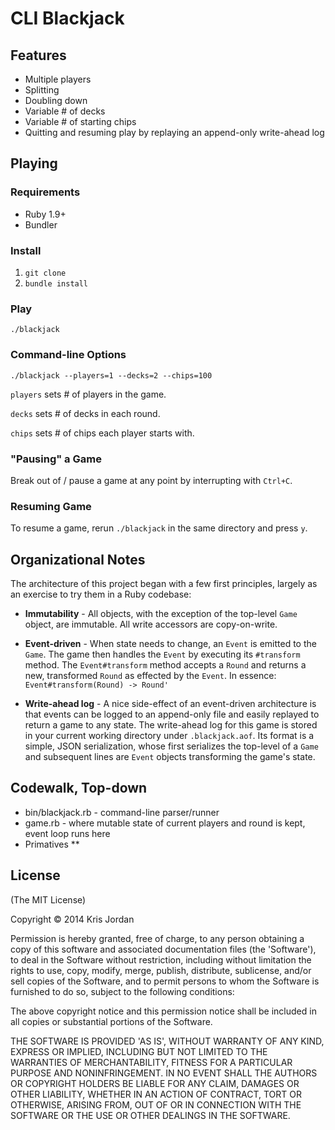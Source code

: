 # CLI Blackjack

## Features

- Multiple players
- Splitting
- Doubling down
- Variable # of decks
- Variable # of starting chips
- Quitting and resuming play by replaying an append-only write-ahead log

## Playing

### Requirements

- Ruby 1.9+
- Bundler

### Install

1. `git clone`
1. `bundle install`

### Play

`./blackjack`

### Command-line Options

`./blackjack --players=1 --decks=2 --chips=100`

`players` sets # of players in the game.

`decks` sets # of decks in each round.

`chips` sets # of chips each player starts with.

### "Pausing" a Game

Break out of / pause a game at any point by interrupting
with `Ctrl+C`.

### Resuming Game

To resume a game, rerun `./blackjack` in the same directory
and press `y`.

## Organizational Notes

The architecture of this project began with a few first principles,
largely as an exercise to try them in a Ruby codebase:

 - **Immutability** - All objects, with the exception of the top-level
 `Game` object, are immutable. All write accessors are copy-on-write.

 - **Event-driven** - When state needs to change, an `Event` is emitted
 to the `Game`. The game then handles the `Event` by executing its `#transform`
 method. The `Event#transform` method accepts a `Round` and returns a new,
 transformed `Round` as effected by the `Event`. In essence:
 `Event#transform(Round) -> Round'`

 - **Write-ahead log** - A nice side-effect of an event-driven
 architecture is that events can be logged to an append-only file and easily
 replayed to return a game to any state. The write-ahead log for this game
 is stored in your current working directory under `.blackjack.aof`. Its format
 is a simple, JSON serialization, whose first serializes the top-level
 of a `Game` and subsequent lines are `Event` objects transforming the game's
 state.

## Codewalk, Top-down

* bin/blackjack.rb - command-line parser/runner
* game.rb - where mutable state of current players and round is kept, event loop runs here
* Primatives
** 

## License

(The MIT License)

Copyright © 2014 Kris Jordan

Permission is hereby granted, free of charge, to any person obtaining a copy of this software and associated documentation files (the 'Software'), to deal in the Software without restriction, including without limitation the rights to use, copy, modify, merge, publish, distribute, sublicense, and/or sell copies of the Software, and to permit persons to whom the Software is furnished to do so, subject to the following conditions:

The above copyright notice and this permission notice shall be included in all copies or substantial portions of the Software.

THE SOFTWARE IS PROVIDED 'AS IS', WITHOUT WARRANTY OF ANY KIND, EXPRESS OR IMPLIED, INCLUDING BUT NOT LIMITED TO THE WARRANTIES OF MERCHANTABILITY, FITNESS FOR A PARTICULAR PURPOSE AND NONINFRINGEMENT. IN NO EVENT SHALL THE AUTHORS OR COPYRIGHT HOLDERS BE LIABLE FOR ANY CLAIM, DAMAGES OR OTHER LIABILITY, WHETHER IN AN ACTION OF CONTRACT, TORT OR OTHERWISE, ARISING FROM, OUT OF OR IN CONNECTION WITH THE SOFTWARE OR THE USE OR OTHER DEALINGS IN THE SOFTWARE.
